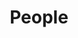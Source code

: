 ---
layout: page
title: People
nav: true
nav_order: 1
dropdown: true
children: 
    - title: Current Members
      permalink: /people/#current
    - title: divider
    - title: Past Members
      permalink: /people/#past
    - title: divider
    - title: Affiliates
      permalink: /people/#affiliates
---